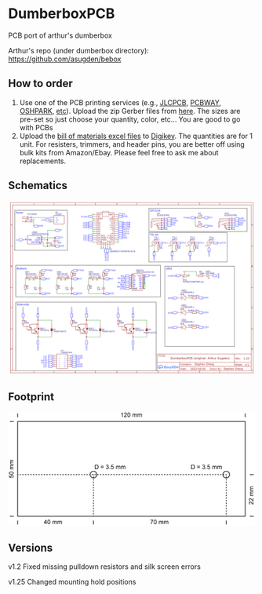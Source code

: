 # DumberboxPCB
 PCB port of arthur's dumberbox
 
 Arthur's repo (under dumberbox directory): https://github.com/asugden/bebox
 
## How to order
1. Use one of the PCB printing services (e.g., [JLCPCB](https://jlcpcb.com/), [PCBWAY](https://www.pcbway.com/), [OSHPARK](https://oshpark.com/), [etc](https://pcbshopper.com/)). Upload the zip Gerber files from [here](https://github.com/xzhang03/DumberboxPCB/tree/main/v1.2). The sizes are pre-set so just choose your quantity, color, etc... You are good to go with PCBs
2. Upload the [bill of materials excel files](https://github.com/xzhang03/DumberboxPCB/tree/main/v1.25) to [Digikey](https://www.digikey.com/en/mylists/). The quantities are for 1 unit. For resisters, trimmers, and header pins, you are better off using bulk kits from Amazon/Ebay. Please feel free to ask me about replacements.

## Schematics
![Schematics](https://github.com/xzhang03/DumberboxPCB/blob/main/v1.25/Schematic_DumberboxPCB_2022-09-27.png)

## Footprint
![Footprint](https://github.com/xzhang03/DumberboxPCB/blob/main/v1.25/board_footprint.png)

## Versions
v1.2 Fixed missing pulldown resistors and silk screen errors

v1.25 Changed mounting hold positions


